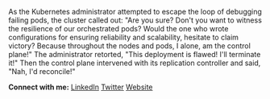 As the Kubernetes administrator attempted to escape the loop of debugging failing pods, the cluster called out: "Are you sure? Don't you want to witness the resilience of our orchestrated pods? Would the one who wrote configurations for ensuring reliability and scalability, hesitate to claim victory? Because throughout the nodes and pods, I alone, am the control plane!" The administrator retorted, "This deployment is flawed! I'll terminate it!" Then the control plane intervened with its replication controller and said, "Nah, I'd reconcile!"

**Connect with me:** [LinkedIn](https://www.linkedin.com/in/mdehury) [Twitter](https://twitter.com/sloflayer) [Website](https://snwzt.github.io/)
